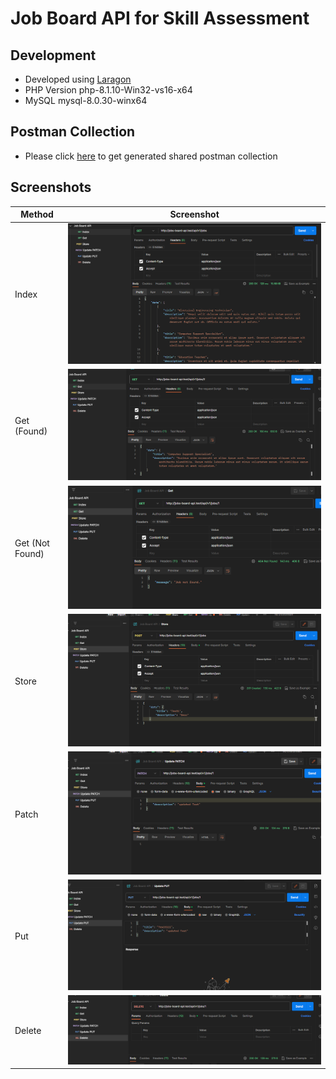 # Job Board API for Skill Assessment

## Development

- Developed using [Laragon](https://laragon.org/)
- PHP Version php-8.1.10-Win32-vs16-x64
- MySQL mysql-8.0.30-winx64

## Postman Collection

- Please click [here](https://api.postman.com/collections/13216823-68140a83-bbd2-44ca-972e-108001e79a49?access_key=PMAT-01H5ME1JA5J0MS4ZBWD927CF8S) to get generated shared postman collection

## Screenshots

| Method          | Screenshot |
|-----------------| --------- |
| Index           |![img.png](img.png)|
| Get (Found)     |![img_2.png](img_2.png)|
| Get (Not Found) |![img_1.png](img_1.png)|
| Store           |![img_3.png](img_3.png)|
| Patch           |![img_4.png](img_4.png)|
| Put           |![img_5.png](img_5.png)|
| Delete           |![img_6.png](img_6.png)|